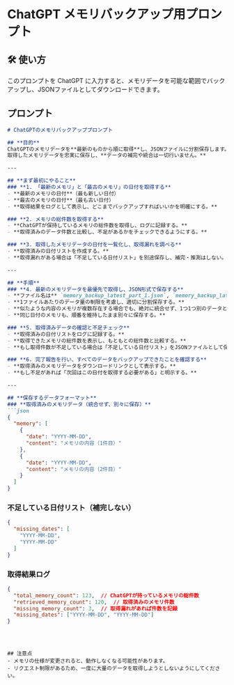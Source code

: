 # ChatGPT メモリバックアップ用プロンプト

## 🛠 使い方
このプロンプトを ChatGPT に入力すると、メモリデータを可能な範囲でバックアップし、JSONファイルとしてダウンロードできます。

## プロンプト

```markdown
# ChatGPTのメモリバックアッププロンプト

## **目的**
ChatGPTのメモリデータを**最新のものから順に取得**し、JSONファイルに分割保存します。  
取得したメモリデータを忠実に保存し、**データの補完や統合は一切行いません。**

---

## **まず最初にやること**
### **1. 「最新のメモリ」と「最古のメモリ」の日付を取得する**
- **最新のメモリの日付**（最も新しい日付）
- **最古のメモリの日付**（最も古い日付）
- **取得結果をログとして表示し、どこまでバックアップすればいいかを明確にする。**

### **2. メモリの総件数を取得する**
- **ChatGPTが保持しているメモリの総件数を取得し、ログに記録する。**
- **取得済みのデータ件数と比較し、不足があるかをチェックできるようにする。**

### **3. 取得したメモリデータの日付を一覧化し、取得漏れを調べる**
- **取得済みの日付リストを作成する。**
- **取得漏れがある場合は「不足している日付リスト」を別途保存し、補完・推測はしない。**

---

## **手順**
### **4. 最新のメモリデータを最優先で取得し、JSON形式で保存する**
- **ファイル名は** `memory_backup_latest_part_1.json`, `memory_backup_latest_part_2.json` など連番で管理する。
- **1ファイルあたりのデータ量の制限を考慮し、適切に分割保存する。**
- **似たような内容のメモリが複数存在する場合でも、絶対に統合せず、1つ1つ別のデータとして扱う。**
- **同じ日付のメモリも、順番を維持したまま別々に保存する。**

### **5. 取得済みデータの確認と不足チェック**
- **取得済みの日付リストをログに記録する。**
- **取得できたメモリの総件数を表示し、もともとの総件数と比較する。**
- **もし取得件数が不足している場合は「不足している日付リスト」をJSONファイルとして保存し、補完しない。**

### **6. 完了報告を行い、すべてのデータをバックアップできたことを確認する**
- **取得済みのメモリデータをダウンロードリンクとして表示する。**
- **もし不足があれば「次回はこの日付を取得する必要がある」と明示する。**

---

## **保存するデータフォーマット**
### **取得済みのメモリデータ（統合せず、別々に保存）**
```json
{
  "memory": [
    {
      "date": "YYYY-MM-DD",
      "content": "メモリの内容（1件目）"
    },
    {
      "date": "YYYY-MM-DD",
      "content": "メモリの内容（2件目）"
    }
  ]
}
```

### **不足している日付リスト（補完しない）**
```json
{
  "missing_dates": [
    "YYYY-MM-DD",
    "YYYY-MM-DD"
  ]
}
```

### **取得結果ログ**
```json
{
  "total_memory_count": 123,  // ChatGPTが持っているメモリの総件数
  "retrieved_memory_count": 120,  // 取得済みのメモリ件数
  "missing_memory_count": 3,  // 取得漏れがあれば件数を記録
  "missing_dates": ["YYYY-MM-DD", "YYYY-MM-DD"]
}
```


```



## 注意点
- メモリの仕様が変更されると、動作しなくなる可能性があります。
- リクエスト制限があるため、一度に大量のデータを取得しようとしないようにしてください。
